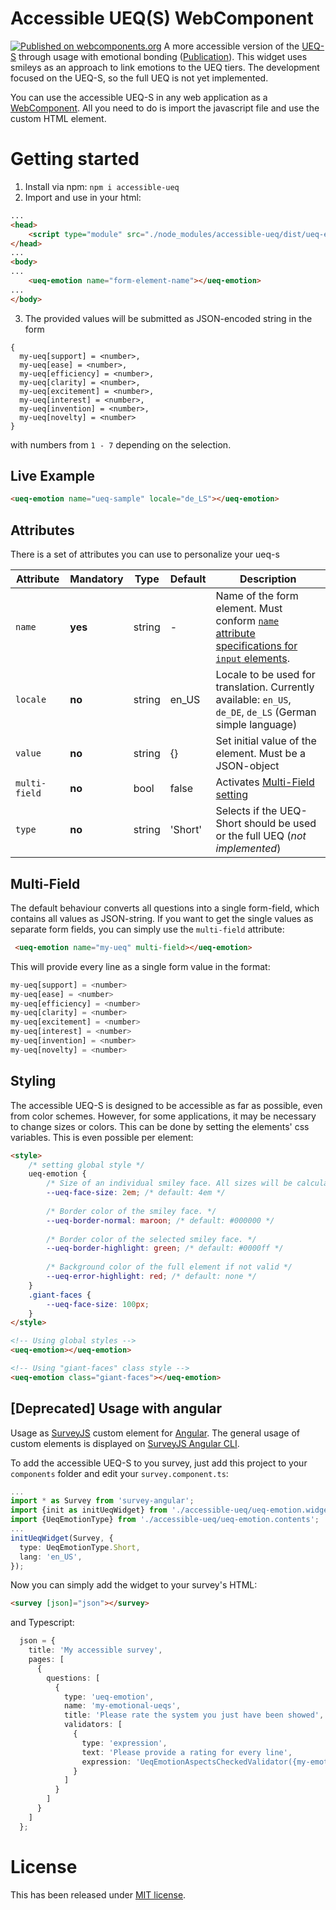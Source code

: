 # Accessible UEQ(S) WebComponent
[![Published on webcomponents.org](https://img.shields.io/badge/webcomponents.org-published-blue.svg)](https://www.webcomponents.org/element/daHaimi/accessible-ueq)
A more accessible version of the [UEQ-S](https://www.ueq-online.org) through usage with emotional bonding ([Publication](https://doi.org/10.1145/3473856.3473990)).
This widget uses smileys as an approach to link emotions to the UEQ tiers.
The development focused on the UEQ-S, so the full UEQ is not yet implemented.

You can use the accessible UEQ-S in any web application as a [WebComponent](https://www.webcomponents.org/).
All you need to do is import the javascript file and use the custom HTML element.

# Getting started
1. Install via npm: `npm i accessible-ueq`
2. Import and use in your html:
```html
...
<head>
    <script type="module" src="./node_modules/accessible-ueq/dist/ueq-emotion.webcomponent.mjs"></script>
</head>
...
<body>
...
    <ueq-emotion name="form-element-name"></ueq-emotion>
...
</body>
```
3. The provided values will be submitted as JSON-encoded string in the form
```
{
  my-ueq[support] = <number>,
  my-ueq[ease] = <number>,
  my-ueq[efficiency] = <number>,
  my-ueq[clarity] = <number>,
  my-ueq[excitement] = <number>,
  my-ueq[interest] = <number>,
  my-ueq[invention] = <number>,
  my-ueq[novelty] = <number>
}
```
with numbers from `1 - 7` depending on the selection.

## Live Example
<!--
```
<custom-element-demo>
  <template>
    <script type="module" href="../dist/ueq-emotion.webcomponent.mjs"></script>
    <next-code-block></next-code-block>
  </template>
</custom-element-demo>
```
-->
```html
<ueq-emotion name="ueq-sample" locale="de_LS"></ueq-emotion>
```

## Attributes
There is a set of attributes you can use to personalize your ueq-s

| Attribute     | Mandatory | Type   | Default | Description |
| ------------- | --------- | ------ | ------- | ----------- |
| `name`        | __yes__   | string | -       | Name of the form element. Must conform [`name` attribute specifications for `input` elements](https://www.w3.org/TR/html52/sec-forms.html#naming-form-controls-the-name-attribute). |
| `locale`      | __no__    | string | en_US   | Locale to be used for translation. Currently available: `en_US`, `de_DE`, `de_LS` (German simple language) |
| `value`       | __no__    | string | {}      | Set initial value of the element. Must be a JSON-object |
| `multi-field` | __no__    | bool   | false   | Activates [Multi-Field setting](#multi-field) |
| `type`        | __no__    | string | 'Short' | Selects if the UEQ-Short should be used or the full UEQ (_not implemented_) |

## Multi-Field
The default behaviour converts all questions into a single form-field, which contains all values as JSON-string.
If you want to get the single values as separate form fields, you can simply use the `multi-field` attribute:
```html
 <ueq-emotion name="my-ueq" multi-field></ueq-emotion>
```
This will provide every line as a single form value in the format:
```javascript
my-ueq[support] = <number>
my-ueq[ease] = <number>
my-ueq[efficiency] = <number>
my-ueq[clarity] = <number>
my-ueq[excitement] = <number>
my-ueq[interest] = <number>
my-ueq[invention] = <number>
my-ueq[novelty] = <number>
```

## Styling
The accessible UEQ-S is designed to be accessible as far as possible, even from color schemes.
However, for some applications, it may be necessary to change sizes or colors.
This can be done by setting the elements' css variables. This is even possible per element:
```html
<style>
    /* setting global style */
    ueq-emotion {
        /* Size of an individual smiley face. All sizes will be calculated based on this. */
        --ueq-face-size: 2em; /* default: 4em */
        
        /* Border color of the smiley face. */
        --ueq-border-normal: maroon; /* default: #000000 */
        
        /* Border color of the selected smiley face. */
        --ueq-border-highlight: green; /* default: #0000ff */
        
        /* Background color of the full element if not valid */
        --ueq-error-highlight: red; /* default: none */
    }
    .giant-faces {
        --ueq-face-size: 100px;
    }
</style>

<!-- Using global styles -->
<ueq-emotion></ueq-emotion>

<!-- Using "giant-faces" class style -->
<ueq-emotion class="giant-faces"></ueq-emotion>

```

## [Deprecated] Usage with angular
Usage as [SurveyJS](https://surveyjs.io) custom element for [Angular](https://angular.io/).
The general usage of custom elements is displayed on [SurveyJS Angular CLI](https://github.com/surveyjs/surveyjs_angular_cli).

To add the accessible UEQ-S to you survey, just add this project to your `components` folder and edit your `survey.component.ts`:
```typescript
...
import * as Survey from 'survey-angular';
import {init as initUeqWidget} from './accessible-ueq/ueq-emotion.widget';
import {UeqEmotionType} from './accessible-ueq/ueq-emotion.contents';
...
initUeqWidget(Survey, {
  type: UeqEmotionType.Short,
  lang: 'en_US',
});

```
Now you can simply add the widget to your survey's HTML:
```html
<survey [json]="json"></survey>
```
and Typescript:
```typescript
  json = {
    title: 'My accessible survey',
    pages: [
      {
        questions: [
          {
            type: 'ueq-emotion',
            name: 'my-emotional-ueqs',
            title: 'Please rate the system you just have been showed',
            validators: [
              {
                type: 'expression',
                text: 'Please provide a rating for every line',
                expression: 'UeqEmotionAspectsCheckedValidator({my-emotional-ueqs}, Short)'
              }
            ]
          }
        ]
      }
    ]
  };
```

# License
This has been released under [MIT license](LICENSE).
